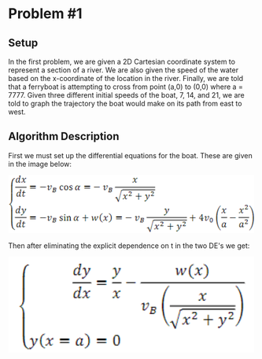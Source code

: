 
# Problem #1 

## Setup
In the first problem, we are given a 2D Cartesian coordinate system to represent a section of a river. 
We are also given the speed of the water based on the x-coordinate of the location in the river.
Finally, we are told that a ferryboat is attempting to cross from point (a,0) to (0,0) where a = 7777. 
Given three different initial speeds of the boat, 7, 14, and 21, we are told to graph the trajectory the boat would make on its path from east to west.

## Algorithm Description
First we must set up the differential equations for the boat. These are given in the image below:

<img src="ferryboat_de.PNG" width=500>

Then after eliminating the explicit dependence on t in the two DE's we get:

<img src="ferryboat_simpler_de.PNG" width=500>


